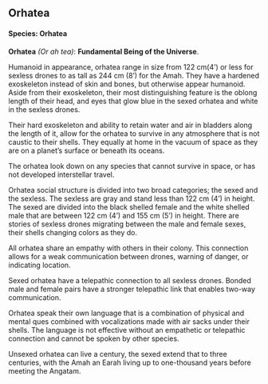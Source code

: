 ## Orhatea
#### Species: Orhatea

**Orhatea** *(Or ah tea)*: **Fundamental Being of the Universe**.

Humanoid in appearance, orhatea range in size from 122 cm(4’) or less for sexless drones to as tall as 244 cm (8’) for the Amah. They have a hardened exoskeleton instead of skin and bones, but otherwise appear humanoid. Aside from their exoskeleton, their most distinguishing feature is the oblong length of their head, and eyes that glow blue in the sexed orhatea and white in the sexless drones.

Their hard exoskeleton and ability to retain water and air in bladders along the length of it, allow for the orhatea to survive in any atmosphere that is not caustic to their shells. They equally at home in the vacuum of space as they are on a planet’s surface or beneath its oceans.

The orhatea look down on any species that cannot survive in space, or has not developed interstellar travel.

Orhatea social structure is divided into two broad categories; the sexed and the sexless. The sexless are gray and stand less than 122 cm (4’) in height. The sexed are divided into the black shelled female and the white shelled male that are between 122 cm (4’) and 155 cm (5’) in height. There are stories of sexless drones migrating between the male and female sexes, their shells changing colors as they do.

All orhatea share an empathy with others in their colony. This connection allows for a weak communication between drones, warning of danger, or indicating location.

Sexed orhatea have a telepathic connection to all sexless drones. Bonded male and female pairs have a stronger telepathic link that enables two-way communication.

Orhatea speak their own language that is a combination of physical and mental ques combined with vocalizations made with air sacks under their shells. The language is not effective without an empathetic or telepathic connection and cannot be spoken by other species.

Unsexed orhatea can live a century, the sexed extend that to three centuries, with the Amah an Earah living up to one-thousand years before meeting the Angatam.
